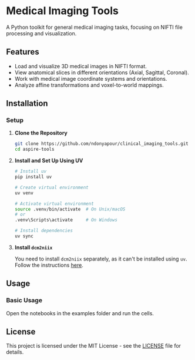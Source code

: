 # Medical Imaging Tools

A Python toolkit for general medical imaging tasks, focusing on NIFTI file processing and visualization.

## Features

- Load and visualize 3D medical images in NIFTI format.
- View anatomical slices in different orientations (Axial, Sagittal, Coronal).
- Work with medical image coordinate systems and orientations.
- Analyze affine transformations and voxel-to-world mappings.

## Installation

### Setup

1. **Clone the Repository**

   ```bash
   git clone https://github.com/ndonyapour/clinical_imaging_tools.git
   cd aspire-tools
   ```

2. **Install and Set Up Using UV**

   ```bash
   # Install uv
   pip install uv

   # Create virtual environment
   uv venv

   # Activate virtual environment
   source .venv/bin/activate  # On Unix/macOS
   # or
   .venv\Scripts\activate     # On Windows

   # Install dependencies
   uv sync
   ```

3. **Install `dcm2niix`**

   You need to install `dcm2niix` separately, as it can't be installed using `uv`. Follow the instructions [here](https://github.com/rordenlab/dcm2niix?tab=readme-ov-file).

## Usage

### Basic Usage

Open the notebooks in the examples folder and run the cells.

## License

This project is licensed under the MIT License - see the [LICENSE](LICENSE) file for details.
